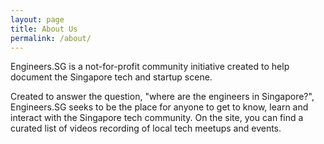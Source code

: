 ```yaml
---
layout: page
title: About Us
permalink: /about/
---
```


Engineers.SG is a not-for-profit community initiative created to help document the Singapore tech and startup scene.

Created to answer the question, "where are the engineers in Singapore?", Engineers.SG seeks to be the place for anyone to get to know, learn and interact with the Singapore tech community. On the site, you can find a curated list of videos recording of local tech meetups and events.
